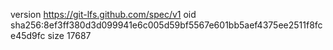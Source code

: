 version https://git-lfs.github.com/spec/v1
oid sha256:8ef3ff380d3d099941e6c005d59bf5567e601bb5aef4375ee2511f8fce45d9fc
size 17687
